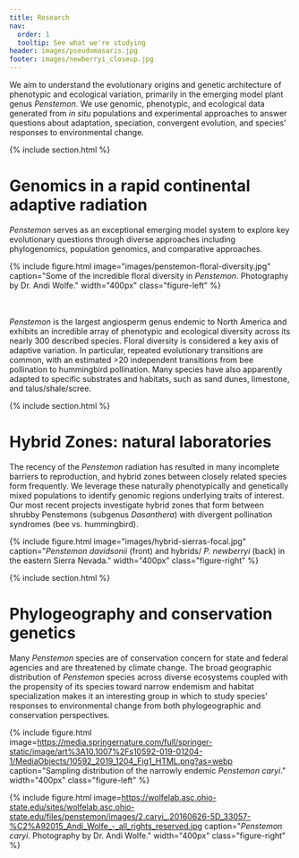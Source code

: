 ```yaml
---
title: Research
nav:
  order: 1
  tooltip: See what we're studying
header: images/pseudomasaris.jpg
footer: images/newberryi_closeup.jpg
---
```


[//]: # (Top section. Spruce this up with Icons, images, etc.)

We aim to understand the evolutionary origins and genetic architecture of phenotypic and ecological variation, primarily in the emerging model plant genus *Penstemon*. We use genomic, phenotypic, and ecological data generated from *in situ* populations and experimental approaches to answer questions about adaptation, speciation, convergent evolution, and species' responses to environmental change.


[//]: # (Adaptive radiation section)

{% include section.html %}

# Genomics in a rapid continental adaptive radiation

*Penstemon* serves as an exceptional emerging model system to explore key evolutionary questions through diverse approaches including phylogenomics, population genomics, and comparative approaches.

<div class="research-content">

  {% include figure.html image="images/penstemon-floral-diversity.jpg" caption="Some of the incredible floral diversity in *Penstemon*. Photography by Dr. Andi Wolfe." width="400px" class="figure-left" %}

  <p>
  <br>
  <br>
  <i>Penstemon</i> is the largest angiosperm genus endemic to North America and exhibits an incredible array of phenotypic and ecological diversity across its nearly 300 described species. Floral diversity is considered a key axis of adaptive variation. In particular, repeated evolutionary transitions are common, with an estimated >20 independent transitions from bee pollination to hummingbird pollination. Many species have also apparently adapted to specific substrates and habitats, such as sand dunes, limestone, and talus/shale/scree.</p>

</div>



[//]: # (Hybrid Zones section)
{% include section.html %}

# Hybrid Zones: natural laboratories

<div class="research-content">

  <p>
  The recency of the <i>Penstemon</i> radiation has resulted in many incomplete barriers to reproduction, and hybrid zones between closely related species form frequently. We leverage these naturally phenotypically and genetically mixed populations to identify genomic regions underlying traits of interest. Our most recent projects investigate hybrid zones that form between shrubby Penstemons (subgenus <i>Dasanthera</i>) with divergent pollination syndromes (bee vs. hummingbird).</p>

  {% include figure.html image="images/hybrid-sierras-focal.jpg" caption="*Penstemon davidsonii* (front) and hybrids/ *P. newberryi* (back) in the eastern Sierra Nevada." width="400px" class="figure-right" %}

</div>



[//]: # (Phylogeography and conservation genetics section)
{% include section.html %}

# Phylogeography and conservation genetics

Many *Penstemon* species are of conservation concern for state and federal agencies and are threatened by climate change. The broad geographic distribution of *Penstemon* species across diverse ecosystems coupled with the propensity of its species toward narrow endemism and habitat specialization makes it an interesting group in which to study species’ responses to environmental change from both phylogeographic and conservation perspectives.

<div class="research-content">

  {% include figure.html image=https://media.springernature.com/full/springer-static/image/art%3A10.1007%2Fs10592-019-01204-1/MediaObjects/10592_2019_1204_Fig1_HTML.png?as=webp caption="Sampling distribution of the narrowly endemic *Penstemon caryi*." width="400px" class="figure-left" %}

  {% include figure.html image=https://wolfelab.asc.ohio-state.edu/sites/wolfelab.asc.ohio-state.edu/files/penstemon/images/2.caryi_.20160626-5D_33057-%C2%A92015_Andi_Wolfe_-_all_rights_reserved.jpg caption="*Penstemon caryi*. Photography by Dr. Andi Wolfe." width="400px" class="figure-right" %}


